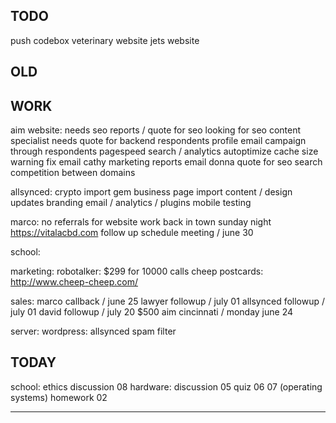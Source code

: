 ## TODO

push codebox
veterinary website
jets website

## OLD

## WORK

aim website:
needs seo reports / quote for seo
looking for seo content specialist
needs quote for backend respondents profile
email campaign through respondents
pagespeed
search / analytics
autoptimize cache size warning fix
email cathy marketing reports
email donna quote for seo
search competition between domains

allsynced:
crypto import
gem business page import
content / design updates
branding
email / analytics / plugins
mobile testing

marco:
no referrals for website work
back in town sunday night
https://vitalacbd.com
follow up schedule meeting / june 30

school:

marketing:
robotalker: $299 for 10000 calls
cheep postcards: http://www.cheep-cheep.com/

sales:
marco callback / june 25
lawyer followup / july 01
allsynced followup / july 01
david followup / july 20
$500 aim cincinnati / monday june 24

server:
wordpress:
allsynced spam filter

## TODAY

school:
ethics discussion 08
hardware:
discussion 05
quiz 06 07 (operating systems)
homework 02

---
